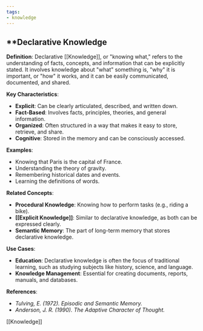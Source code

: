 ```yaml
---
tags:
- knowledge
---
```


## **Declarative Knowledge

**Definition**:
Declarative [[Knowledge]], or "knowing what," refers to the understanding of facts, concepts, and information that can be explicitly stated. It involves knowledge about "what" something is, "why" it is important, or "how" it works, and it can be easily communicated, documented, and shared.

**Key Characteristics**:

- **Explicit**: Can be clearly articulated, described, and written down.
- **Fact-Based**: Involves facts, principles, theories, and general information.
- **Organized**: Often structured in a way that makes it easy to store, retrieve, and share.
- **Cognitive**: Stored in the memory and can be consciously accessed.

**Examples**:

- Knowing that Paris is the capital of France.
- Understanding the theory of gravity.
- Remembering historical dates and events.
- Learning the definitions of words.

**Related Concepts**:

- **Procedural Knowledge**: Knowing how to perform tasks (e.g., riding a bike).
- **[[Explicit Knowledge]]**: Similar to declarative knowledge, as both can be expressed clearly.
- **Semantic Memory**: The part of long-term memory that stores declarative knowledge.

**Use Cases**:

- **Education**: Declarative knowledge is often the focus of traditional learning, such as studying subjects like history, science, and language.
- **Knowledge Management**: Essential for creating documents, reports, manuals, and databases.

**References**:

- _Tulving, E. (1972). Episodic and Semantic Memory._
- _Anderson, J. R. (1990). The Adaptive Character of Thought._

[[Knowledge]]